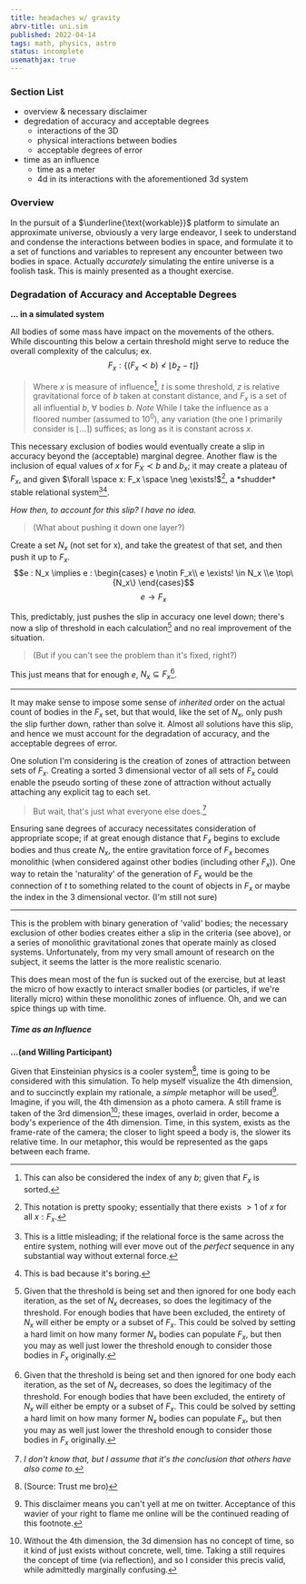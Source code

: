 ```yaml
---
title: headaches w/ gravity
abrv-title: uni.sim
published: 2022-04-14
tags: math, physics, astro
status: incomplete
usemathjax: true
---
```


### Section List
- overview & necessary disclaimer
- degredation of accuracy and acceptable degrees
	- interactions of the 3D
	- physical interactions between bodies
	- acceptable degrees of error
- time as an influence
	- time as a meter
	- 4d in its interactions with the aforementioned 3d system

### Overview
In the pursuit of a $\underline{\text{workable}}$ platform to simulate an approximate universe, obviously a very large endeavor, I seek to understand and condense the interactions between bodies in space, and formulate it to a set of functions and variables to represent any encounter between two bodies in space. Actually *accurately* simulating the entire universe is a foolish task. This is mainly presented as a thought exercise.

### Degradation of Accuracy and Acceptable Degrees
**... in a simulated system**

All bodies of some mass have impact on the movements of the others. While discounting this below a certain threshold might serve to reduce the overall complexity of the calculus; ex. $$F_x : \{(F_x\prec b) \nless \lfloor b_z - t\rfloor \}$$

> Where $x$ is measure of influence[^smol], $t$ is some threshold, $z$ is relative gravitational force of $b$ taken at constant distance, and $F_x$ is a set of all influential $b$, $\forall$ bodies $b$.
> *Note* While I take the influence as a floored number (assumed to $10^0$), any variation (the one I primarily consider is $\lfloor ... \rceil$) suffices; as long as it is constant across $x$.

This necessary exclusion of bodies would eventually create a slip in accuracy beyond the (acceptable) marginal degree. Another flaw is the inclusion of equal values of $x$ for $F_X \prec b$ and $b_x$; it may create a plateau of $F_x$, and given $\forall \space x: F_x \space \neg \exists!$[^notation], a \*shudder\* stable relational system[^eventually][^sowhat].

*How then, to account for this slip? I have no idea.*

> (What about pushing it down one layer?)

Create a set $N_x$ (not set for x), and take the greatest of that set, and then push it up to $F_x$.
$$e : N_x \implies e : \begin{cases} e \notin F_x\\ e \exists! \in N_x \\e \top\{N_x\} \end{cases}$$ 
$$ e \to F_x $$

This, predictably, just pushes the slip in accuracy one level down; there's now a slip of threshold in each calculation[^slip] and no real improvement of the situation. 

> (But if you can't see the problem than it's fixed, right?)

This just means that for enough $e$, $N_x \subseteq F_x$[^slip].

---- 

It may make sense to impose some sense of *inherited* order on the actual count of bodies in the $F_x$ set, but that would, like the set of $N_x$, only push the slip further down, rather than solve it. Almost all solutions have this slip, and hence we must account for the degradation of accuracy, and the acceptable degrees of error.

One solution I'm considering is the creation of zones of attraction between sets of $F_x$. Creating a sorted 3 dimensional vector of all sets of $F_x$ could enable the pseudo sorting of these zone of attraction without actually attaching any explicit tag to each set.

> But wait, that's just what everyone else does.[^theysay]

Ensuring sane degrees of accuracy necessitates consideration of appropriate scope; if at great enough distance that $F_x$ begins to exclude bodies and thus create $N_x$, the entire gravitation force of $F_x$ becomes monolithic (when considered against other bodies (including other $F_x$)).
One way to retain the 'naturality' of the generation of $F_x$ would be the connection of $t$ to something related to the count of objects in $F_x$ or maybe the index in the 3 dimensional vector. (I'm still not sure)

----
This is the problem with binary generation of 'valid' bodies; the necessary exclusion of other bodies creates either a slip in the criteria (see above), or a series of monolithic gravitational zones that operate mainly as closed systems. Unfortunately, from my very small amount of research on the subject, it seems the latter is the more realistic scenario. 

This does mean most of the fun is sucked out of the exercise, but at least the micro of how exactly to interact smaller bodies (or particles, if we're literally micro) within these monolithic zones of influence. Oh, and we can spice things up with time.

##### Time as an Influence 
**...(and Willing Participant)**

Given that Einsteinian physics is a cooler system[^trustme], time is going to be considered with this simulation. To help myself visualize the 4th dimension, and to succinctly explain my rationale, a *simple* metaphor will be used[^flame]. Imagine, if you will, the 4th dimension as a photo camera. A still frame is taken of the 3rd dimension[^still]; these images, overlaid in order, become a body's experience of the 4th dimension. Time, in this system, exists as the frame-rate of the camera; the closer to light speed a body is, the slower its relative time. In our metaphor, this would be represented as the gaps between each frame.

[^trustme]: (Source: Trust me bro)
[^theysay]: *I don't know that, but I assume that it's the conclusion that others have also come to.*
[^slip]: Given that the threshold is being set and then ignored for one body each iteration, as the set of $N_x$ decreases, so does the legitimacy of the threshold. For enough bodies that have been excluded, the entirety of $N_x$ will either be empty or a subset of $F_x$. This could be solved by setting a hard limit on how many former $N_x$ bodies can populate $F_x$, but then you may as well just lower the threshold enough to consider those bodies in $F_x$ originally.
[^smol]: This can also be considered the index of any $b$; given that $F_x$ is sorted.
[^notation]: This notation is pretty spooky; essentially that there exists $\gt1$ of $x$ for all $x : F_x$.
[^eventually]: This is a little misleading; if the relational force is the same across the entire system, nothing will ever move out of the *perfect* sequence in any substantial way without external force.
[^sowhat]: This is bad because it's boring.
[^flame]: This disclaimer means you can't yell at me on twitter. Acceptance of this wavier of your right to flame me online will be the continued reading of this footnote.
[^still]: Without the 4th dimension, the 3d dimension has no concept of time, so it kind of just exists without concrete, well, time. Taking a still requires the concept of time (via reflection), and so I consider this precis valid, while admittedly marginally confusing.

